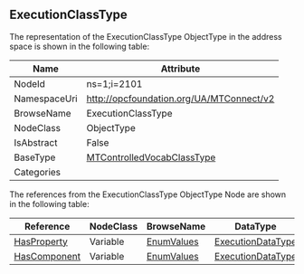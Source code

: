 <!-- objecttype -->
## ExecutionClassType
  
<!-- end of text -->
The representation of the ExecutionClassType ObjectType in the address space is shown in the following table:  

|Name|Attribute|
|---|---|
|NodeId|ns=1;i=2101|
|NamespaceUri|http://opcfoundation.org/UA/MTConnect/v2|
|BrowseName|ExecutionClassType|
|NodeClass|ObjectType|
|IsAbstract|False|
|BaseType|[MTControlledVocabClassType](../../ObjectTypes/MTControlledVocabClassType/readme.md)|
|Categories||

The references from the ExecutionClassType ObjectType Node are shown in the following table:  

|Reference|NodeClass|BrowseName|DataType|TypeDefinition|ModellingRule|
|---|---|---|---|---|---|
|[HasProperty](../../../Core/Part3/ReferenceTypes/HasProperty/readme.md)|Variable|[EnumValues](#EnumValues)|[ExecutionDataType](../../DataTypes/ExecutionDataType/readme.md)|[ExecutionDataType](../../DataTypes/ExecutionDataType/readme.md)|[Mandatory](../../../Core/Objects/Mandatory/readme.md)|
|[HasComponent](../../../Core/Part3/ReferenceTypes/HasComponent/readme.md)|Variable|[EnumValues](#EnumValues)|[ExecutionDataType](../../DataTypes/ExecutionDataType/readme.md)|[ExecutionDataType](../../DataTypes/ExecutionDataType/readme.md)|[Mandatory](../../../Core/Objects/Mandatory/readme.md)|


